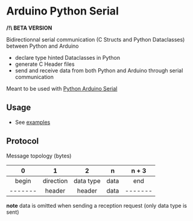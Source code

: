 # Arduino Python Serial

**/!\ BETA VERSION**

Bidirectionnal serial communication (C Structs and Python Dataclasses) between Python and Arduino

- declare type hinted Dataclasses in Python
- generate C Header files
- send and receive data from both Python and Arduino through serial communication

Meant to be used with [Python Arduino Serial](https://github.com/MrFrangipane/python-arduino-serial)

## Usage

- See [examples](/examples)

## Protocol

Message topology (bytes)

|    0    |     1     |     2     |  n   |  n + 3  |
|:-------:|:---------:|:---------:|:----:|:-------:|
|  begin  | direction | data type | data |   end   |
| ------- |  header   |  header   | data | ------- |

**note** data is omitted when sending a reception request (only data type is sent)
